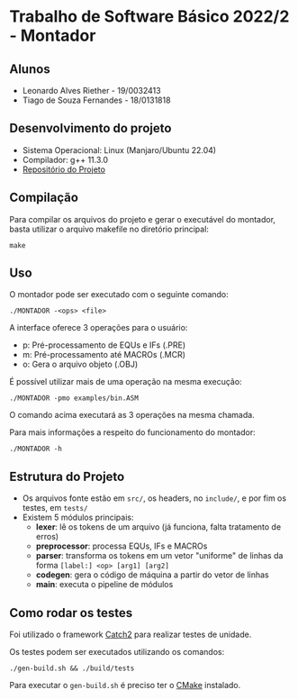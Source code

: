 # Trabalho de Software Básico 2022/2 - Montador

## Alunos

- Leonardo Alves Riether - 19/0032413
- Tiago de Souza Fernandes - 18/0131818

## Desenvolvimento do projeto

- Sistema Operacional: Linux (Manjaro/Ubuntu 22.04)
- Compilador: g++ 11.3.0
- [Repositório do Projeto](github.com/LeoRiether/montador-sb)

## Compilação

Para compilar os arquivos do projeto e gerar o executável do montador, basta utilizar o arquivo makefile no diretório principal:

```
make
``` 

## Uso

O montador pode ser executado com o seguinte comando:

```
./MONTADOR -<ops> <file>
```

A interface oferece 3 operações para o usuário:

- p: Pré-processamento de EQUs e IFs (.PRE)
- m: Pré-processamento até MACROs (.MCR)
- o: Gera o arquivo objeto (.OBJ)

É possível utilizar mais de uma operação na mesma execução:

```
./MONTADOR -pmo examples/bin.ASM
```

O comando acima executará as 3 operações na mesma chamada.

Para mais informações a respeito do funcionamento do montador:
```
./MONTADOR -h
```


## Estrutura do Projeto
- Os arquivos fonte estão em `src/`, os headers, no `include/`, e por fim os testes, em `tests/`
- Existem 5 módulos principais:
    - __lexer__: lê os tokens de um arquivo (já funciona, falta tratamento de erros)
    - __preprocessor__: processa EQUs, IFs e MACROs
    - __parser__: transforma os tokens em um vetor "uniforme" de linhas da forma `[label:] <op> [arg1] [arg2]`
    - __codegen__: gera o código de máquina a partir do vetor de linhas
    - __main__: executa o pipeline de módulos


## Como rodar os testes

Foi utilizado o framework [Catch2](https://github.com/catchorg/Catch2) para realizar testes de unidade.

Os testes podem ser executados utilizando os comandos:

```
./gen-build.sh && ./build/tests
```
Para executar o `gen-build.sh` é preciso ter o [CMake](https://cmake.org/) instalado.
